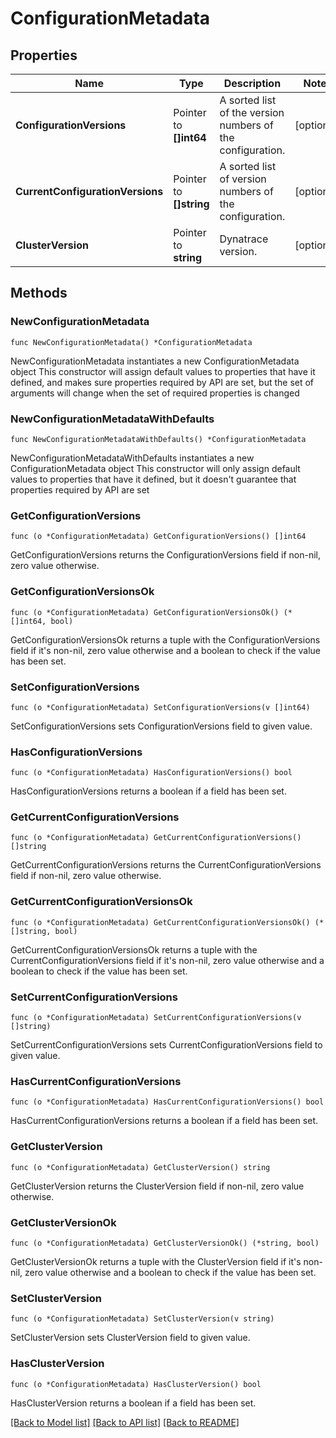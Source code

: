 # ConfigurationMetadata

## Properties

Name | Type | Description | Notes
------------ | ------------- | ------------- | -------------
**ConfigurationVersions** | Pointer to **[]int64** | A sorted list of the version numbers of the configuration. | [optional] 
**CurrentConfigurationVersions** | Pointer to **[]string** | A sorted list of version numbers of the configuration. | [optional] 
**ClusterVersion** | Pointer to **string** | Dynatrace version. | [optional] 

## Methods

### NewConfigurationMetadata

`func NewConfigurationMetadata() *ConfigurationMetadata`

NewConfigurationMetadata instantiates a new ConfigurationMetadata object
This constructor will assign default values to properties that have it defined,
and makes sure properties required by API are set, but the set of arguments
will change when the set of required properties is changed

### NewConfigurationMetadataWithDefaults

`func NewConfigurationMetadataWithDefaults() *ConfigurationMetadata`

NewConfigurationMetadataWithDefaults instantiates a new ConfigurationMetadata object
This constructor will only assign default values to properties that have it defined,
but it doesn't guarantee that properties required by API are set

### GetConfigurationVersions

`func (o *ConfigurationMetadata) GetConfigurationVersions() []int64`

GetConfigurationVersions returns the ConfigurationVersions field if non-nil, zero value otherwise.

### GetConfigurationVersionsOk

`func (o *ConfigurationMetadata) GetConfigurationVersionsOk() (*[]int64, bool)`

GetConfigurationVersionsOk returns a tuple with the ConfigurationVersions field if it's non-nil, zero value otherwise
and a boolean to check if the value has been set.

### SetConfigurationVersions

`func (o *ConfigurationMetadata) SetConfigurationVersions(v []int64)`

SetConfigurationVersions sets ConfigurationVersions field to given value.

### HasConfigurationVersions

`func (o *ConfigurationMetadata) HasConfigurationVersions() bool`

HasConfigurationVersions returns a boolean if a field has been set.

### GetCurrentConfigurationVersions

`func (o *ConfigurationMetadata) GetCurrentConfigurationVersions() []string`

GetCurrentConfigurationVersions returns the CurrentConfigurationVersions field if non-nil, zero value otherwise.

### GetCurrentConfigurationVersionsOk

`func (o *ConfigurationMetadata) GetCurrentConfigurationVersionsOk() (*[]string, bool)`

GetCurrentConfigurationVersionsOk returns a tuple with the CurrentConfigurationVersions field if it's non-nil, zero value otherwise
and a boolean to check if the value has been set.

### SetCurrentConfigurationVersions

`func (o *ConfigurationMetadata) SetCurrentConfigurationVersions(v []string)`

SetCurrentConfigurationVersions sets CurrentConfigurationVersions field to given value.

### HasCurrentConfigurationVersions

`func (o *ConfigurationMetadata) HasCurrentConfigurationVersions() bool`

HasCurrentConfigurationVersions returns a boolean if a field has been set.

### GetClusterVersion

`func (o *ConfigurationMetadata) GetClusterVersion() string`

GetClusterVersion returns the ClusterVersion field if non-nil, zero value otherwise.

### GetClusterVersionOk

`func (o *ConfigurationMetadata) GetClusterVersionOk() (*string, bool)`

GetClusterVersionOk returns a tuple with the ClusterVersion field if it's non-nil, zero value otherwise
and a boolean to check if the value has been set.

### SetClusterVersion

`func (o *ConfigurationMetadata) SetClusterVersion(v string)`

SetClusterVersion sets ClusterVersion field to given value.

### HasClusterVersion

`func (o *ConfigurationMetadata) HasClusterVersion() bool`

HasClusterVersion returns a boolean if a field has been set.


[[Back to Model list]](../README.md#documentation-for-models) [[Back to API list]](../README.md#documentation-for-api-endpoints) [[Back to README]](../README.md)


